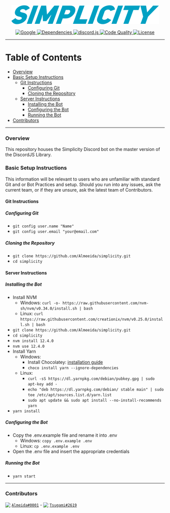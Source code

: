<p align="center"><img src="src/assets/simplicity-text.png" alt="Simplicity"></p>
<p align="center">
  <a title="Code Style" href="https://www.npmjs.com/package/eslint-config-almeida" target="_blank">
    <img src="https://img.shields.io/badge/code%20style-almeida-brightgreen.svg?style=flat-square" alt="Google">
  </a>
  <a title="Dependencies" href="https://david-dm.org/SimplicityDiscord/Simplicity/" target="_blank">
    <img src="https://david-dm.org/SimplicityDiscord/Simplicity.svg?style=flat-square" alt="Dependencies">
  </a>
  <a title="Library" target="_blank" href="https://discord.js.org/#/">
    <img src="https://img.shields.io/badge/library-discord.js-blue.svg?style=flat-square" alt="discord.js">
  </a>
  <a title="Code Quality" href="https://www.codacy.com/app/SimplicityDiscord/Simplicity?utm_source=github.com&amp;utm_medium=referral&amp;utm_content=SimplicityDiscord/Simplicity&amp;utm_campaign=Badge_Grade" target="_blank">
    <img src="https://img.shields.io/codacy/grade/4f29cb30be614ad3a5af1fa381efa9f7.svg?style=flat-square" alt="Code Quality" />
  </a>
  <a title="License" href="https://github.com/SimplicityDiscord/Simplicity/blob/dev/LICENSE" target="_blank">
    <img src="https://img.shields.io/github/license/SimplicityDiscord/Simplicity?style=flat-square" alt="License"/>
  </a>
</p>

** **

# Table of Contents

- [Overview](#overview)
- [Basic Setup Instructions](#basic-setup-instructions)
  - [Git Instructions](#git-instructions)
    - [Configuring Git](#configuring-git)
    - [Cloning the Repository](#cloning-the-repository)
  - [Server Instructions](#server-instructions)
    - [Installing the Bot](#installing-the-bot)
    - [Configuring the Bot](#configuring-the-bot)
    - [Running the Bot](#running-the-bot)
- [Contributors](#contributors)

** **

### Overview

This repository houses the Simplicity Discord bot on the master version of the DiscordJS Library.

### Basic Setup Instructions

This information will be relevant to users who are unfamiliar with standard Git and or Bot Practices and setup. Should you run into any issues, ask the current team, or if they are unsure, ask the latest team of Contributors.

#### Git Instructions

##### Configuring Git

- `git config user.name "Name"`
- `git config user.email "your@email.com"`

##### Cloning the Repository

- `git clone https://github.com/Almeeida/simplicity.git`
- `cd simplicity`

#### Server Instructions

##### Installing the Bot

- Install NVM
  - Windows: `curl -o- https://raw.githubusercontent.com/nvm-sh/nvm/v0.34.0/install.sh | bash`
  - Linux: `curl https://raw.githubusercontent.com/creationix/nvm/v0.25.0/install.sh | bash`
- `git clone https://github.com/Almeeida/simplicity.git`
- `cd simplicity`
- `nvm install 12.4.0`
- `nvm use 12.4.0`
- Install Yarn
  - Windows:
    - Install Chocolatey: [installation guide](https://chocolatey.org/docs/installation#installing-chocolatey)
    - `choco install yarn --ignore-dependencies`
  - Linux:
    - `curl -sS https://dl.yarnpkg.com/debian/pubkey.gpg | sudo apt-key add -`
    - `echo "deb https://dl.yarnpkg.com/debian/ stable main" | sudo tee /etc/apt/sources.list.d/yarn.list`
    - `sudo apt update && sudo apt install --no-install-recommends yarn`
- `yarn install`

##### Configuring the Bot

- Copy the .env.example file and rename it into .env
  - Windows: `copy .env.example .env`
  - Linux: `cp .env.example .env`
- Open the .env file and insert the appropriate credentials

##### Running the Bot

- `yarn start`

** **

### Contributors

<div id="v1">
  <img src="https://cdn.discordapp.com/avatars/385132696135008259/a_7e7e39d2c1d00ba12352a916e3ae3af2.gif?size=20" style="vertical-align:bottom;">
  <a href="https://discordapp.com/users/385132696135008259"><code>Almeida#0001</code></a><span> - </span>

  <img src="https://cdn.discordapp.com/avatars/281561868844269569/b8a57d782ffc7be52a6a695d19874782.webp?size=20" style="vertical-align:bottom;">
  <a href="https://discordapp.com/users/281561868844269569"><code>Tsugami#2619</code></a>
</div>
